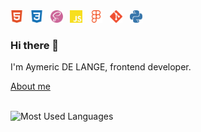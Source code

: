 <div>
  <img height="20" src="./icons/html5.svg">
  &nbsp;
  <img height="20" src="./icons/css3.svg">
  &nbsp;
  <img height="20" src="./icons/sass.svg">
  &nbsp;
  <img height="20" src="./icons/javascript.svg">
  &nbsp;
  <img height="20" src="./icons/figma.svg">
  &nbsp;
  <img height="20" src="./icons/git.svg">
  &nbsp;
  <img height="20" src="./icons/python.svg">
</div>

### Hi there 👋

I'm Aymeric DE LANGE, frontend developer.

[About me](http://delange.tk)
<br>
<br>

![Most Used Languages](https://github-readme-stats.vercel.app/api/top-langs/?username=AyCoding&langs_count=5&theme=github_dark&layout=compact)
<!--
**AyCoding/AyCoding** is a ✨ _special_ ✨ repository because its `README.md` (this file) appears on your GitHub profile.

Here are some ideas to get you started:

- 🔭 I’m currently working on ...
- 🌱 I’m currently learning ...
- 👯 I’m looking to collaborate on ...
- 🤔 I’m looking for help with ...
- 💬 Ask me about ...
- 📫 How to reach me: ...
- 😄 Pronouns: ...
- ⚡ Fun fact: ...
-->
